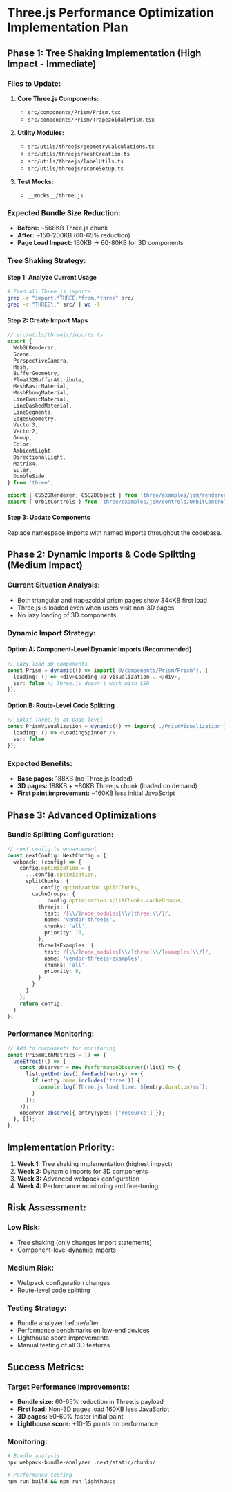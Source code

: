 # Three.js Performance Optimization Implementation Plan

## Phase 1: Tree Shaking Implementation (High Impact - Immediate)

### Files to Update:

1. **Core Three.js Components:**
   - `src/components/Prism/Prism.tsx`
   - `src/components/Prism/TrapezoidalPrism.tsx`

2. **Utility Modules:**
   - `src/utils/threejs/geometryCalculations.ts`
   - `src/utils/threejs/meshCreation.ts`
   - `src/utils/threejs/labelUtils.ts` 
   - `src/utils/threejs/sceneSetup.ts`

3. **Test Mocks:**
   - `__mocks__/three.js`

### Expected Bundle Size Reduction:
- **Before:** ~568KB Three.js chunk
- **After:** ~150-200KB (60-65% reduction)
- **Page Load Impact:** 160KB → 60-80KB for 3D components

### Tree Shaking Strategy:

#### Step 1: Analyze Current Usage
```bash
# Find all Three.js imports
grep -r "import.*THREE.*from.*three" src/
grep -r "THREE\." src/ | wc -l
```

#### Step 2: Create Import Maps
```typescript
// src/utils/threejs/imports.ts
export {
  WebGLRenderer,
  Scene,
  PerspectiveCamera,
  Mesh,
  BufferGeometry,
  Float32BufferAttribute,
  MeshBasicMaterial,
  MeshPhongMaterial,
  LineBasicMaterial,
  LineDashedMaterial,
  LineSegments,
  EdgesGeometry,
  Vector3,
  Vector2,
  Group,
  Color,
  AmbientLight,
  DirectionalLight,
  Matrix4,
  Euler,
  DoubleSide
} from 'three';

export { CSS2DRenderer, CSS2DObject } from 'three/examples/jsm/renderers/CSS2DRenderer';
export { OrbitControls } from 'three/examples/jsm/controls/OrbitControls';
```

#### Step 3: Update Components
Replace namespace imports with named imports throughout the codebase.

## Phase 2: Dynamic Imports & Code Splitting (Medium Impact)

### Current Situation Analysis:
- Both triangular and trapezoidal prism pages show 344KB first load
- Three.js is loaded even when users visit non-3D pages
- No lazy loading of 3D components

### Dynamic Import Strategy:

#### Option A: Component-Level Dynamic Imports (Recommended)
```typescript
// Lazy load 3D components
const Prism = dynamic(() => import('@/components/Prism/Prism'), {
  loading: () => <div>Loading 3D visualization...</div>,
  ssr: false // Three.js doesn't work with SSR
});
```

#### Option B: Route-Level Code Splitting
```typescript
// Split Three.js at page level
const PrismVisualization = dynamic(() => import('./PrismVisualization'), {
  loading: () => <LoadingSpinner />,
  ssr: false
});
```

### Expected Benefits:
- **Base pages:** 188KB (no Three.js loaded)
- **3D pages:** 188KB + ~80KB Three.js chunk (loaded on demand)
- **First paint improvement:** ~160KB less initial JavaScript

## Phase 3: Advanced Optimizations

### Bundle Splitting Configuration:
```typescript
// next.config.ts enhancement
const nextConfig: NextConfig = {
  webpack: (config) => {
    config.optimization = {
      ...config.optimization,
      splitChunks: {
        ...config.optimization.splitChunks,
        cacheGroups: {
          ...config.optimization.splitChunks.cacheGroups,
          threejs: {
            test: /[\\/]node_modules[\\/]three[\\/]/,
            name: 'vendor-threejs',
            chunks: 'all',
            priority: 10,
          },
          threeJsExamples: {
            test: /[\\/]node_modules[\\/]three[\\/]examples[\\/]/,
            name: 'vendor-threejs-examples',
            chunks: 'all',
            priority: 9,
          }
        }
      }
    };
    return config;
  }
};
```

### Performance Monitoring:
```typescript
// Add to components for monitoring
const PrismWithMetrics = () => {
  useEffect(() => {
    const observer = new PerformanceObserver((list) => {
      list.getEntries().forEach((entry) => {
        if (entry.name.includes('three')) {
          console.log(`Three.js load time: ${entry.duration}ms`);
        }
      });
    });
    observer.observe({ entryTypes: ['resource'] });
  }, []);
};
```

## Implementation Priority:

1. **Week 1:** Tree shaking implementation (highest impact)
2. **Week 2:** Dynamic imports for 3D components  
3. **Week 3:** Advanced webpack configuration
4. **Week 4:** Performance monitoring and fine-tuning

## Risk Assessment:

### Low Risk:
- Tree shaking (only changes import statements)
- Component-level dynamic imports

### Medium Risk:
- Webpack configuration changes
- Route-level code splitting

### Testing Strategy:
- Bundle analyzer before/after
- Performance benchmarks on low-end devices
- Lighthouse score improvements
- Manual testing of all 3D features

## Success Metrics:

### Target Performance Improvements:
- **Bundle size:** 60-65% reduction in Three.js payload
- **First load:** Non-3D pages load 160KB less JavaScript
- **3D pages:** 50-60% faster initial paint
- **Lighthouse score:** +10-15 points on performance

### Monitoring:
```bash
# Bundle analysis
npx webpack-bundle-analyzer .next/static/chunks/

# Performance testing
npm run build && npm run lighthouse
```
